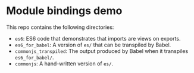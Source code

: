 # Module bindings demo

This repo contains the following directories:

* `es6`: ES6 code that demonstrates that imports are views on exports.
* `es6_for_babel`: A version of `es/` that can be transpiled by Babel.
* `commonjs_transpiled`: The output produced by Babel when it transpiles `es6_for_babel/`.
* `commonjs`: A hand-written version of `es/`.
